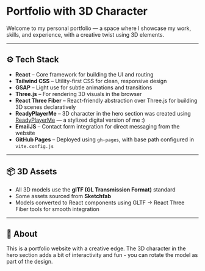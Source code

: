 # Portfolio with 3D Character

Welcome to my personal portfolio — a space where I showcase my work, skills, and experience, with a creative twist using 3D elements.

---

## ⚙️ Tech Stack

- **React** – Core framework for building the UI and routing
- **Tailwind CSS** – Utility-first CSS for clean, responsive design
- **GSAP** – Light use for subtle animations and transitions
- **Three.js** – For rendering 3D visuals in the browser
- **React Three Fiber** – React-friendly abstraction over Three.js for building 3D scenes declaratively
- **ReadyPlayerMe** – 3D character in the hero section was created using [ReadyPlayerMe](https://readyplayer.me/) — a stylized digital version of me :)
- **EmailJS** – Contact form integration for direct messaging from the website
- **GitHub Pages** – Deployed using `gh-pages`, with base path configured in `vite.config.js`

---

## 📦 3D Assets

- All 3D models use the **glTF (GL Transmission Format)** standard
- Some assets sourced from **Sketchfab**
- Models converted to React components using GLTF → React Three Fiber tools for smooth integration

---

## 🎨 About

This is a portfolio website with a creative edge. The 3D character in the hero section adds a bit of interactivity and fun - you can rotate the model as part of the design.

